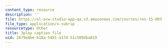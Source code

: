 ```yaml
---
content_type: resource
description: ''
file: https://ol-ocw-studio-app-qa.s3.amazonaws.com/courses/res-15-003-shaping-the-future-of-work-15-662x-spring-2016/2679e4beb18a5491a17d51c509dba019_Q69ILtZSteE.vtt
file_type: application/x-subrip
resourcetype: Other
title: 3play caption file
uid: 2679e4be-b18a-5491-a17d-51c509dba019
---
```

